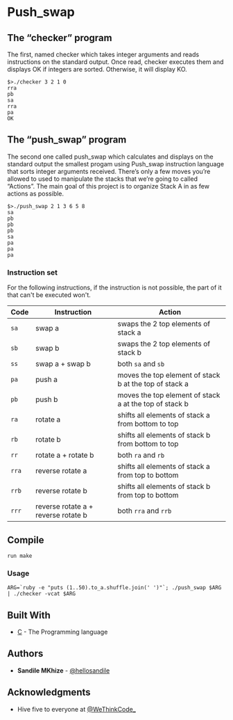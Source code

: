 # Push_swap

## The “checker” program 

The first, named checker which takes integer arguments and reads instructions on the standard output. Once read, checker executes them and displays OK if integers are sorted. Otherwise, it will display KO.

```
$>./checker 3 2 1 0
rra
pb
sa
rra
pa
OK
```

## The “push_swap” program

The second one called push_swap which calculates and displays on the standard output the smallest progam using Push_swap instruction language that sorts integer arguments received. There’s only a few moves you’re allowed to used to manipulate the stacks that we’re going to called “Actions”. The main goal of this project is to organize Stack A in as few actions as possible.

```
$>./push_swap 2 1 3 6 5 8
sa
pb
pb
pb
sa
pa
pa
pa
```

### Instruction set
For the following instructions, if the instruction is not possible, the part of it that can't be executed won't.

Code	| Instruction			| Action
--------|-----------------------|----------------------------------------------
`sa`	| swap a				| swaps the 2 top elements of stack a
`sb`	| swap b				| swaps the 2 top elements of stack b
`ss`	| swap a + swap b		| both `sa` and `sb`
`pa`	| push a				| moves the top element of stack b at the top of stack a
`pb`	| push b				| moves the top element of stack a at the top of stack b
`ra`	| rotate a				| shifts all elements of stack a from bottom to top
`rb`	| rotate b				| shifts all elements of stack b from bottom to top
`rr`	| rotate a + rotate b	| both `ra` and `rb`
`rra`	| reverse rotate a		| shifts all elements of stack a from top to bottom
`rrb`	| reverse rotate b		| shifts all elements of stack b from top to bottom
`rrr`	| reverse rotate a + reverse rotate b	| both `rra` and `rrb`

## Compile

```
run make

```

### Usage

```
ARG=`ruby -e "puts (1..50).to_a.shuffle.join(' ')"`; ./push_swap $ARG | ./checker -vcat $ARG
```

## Built With

* [C](https://en.wikipedia.org/wiki/C_(programming_language)) - The Programming language


## Authors

* **Sandile MKhize** -  [@hellosandile](https://twitter.com/hellosandile)

## Acknowledgments
* Hive five to everyone at [@WeThinkCode_](https://www.wethinkcode.co.za/)
